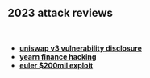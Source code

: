## 2023 attack reviews

<br>

* **[uniswap v3 vulnerability disclosure](https://www.nomoi.xyz/blog/uniswap-vulnerability-disclosure)**
* **[yearn finance hacking](https://curve.substack.com/p/april-13-2023-yearn-burned)**
* **[euler $200mil exploit](euler.md)**
